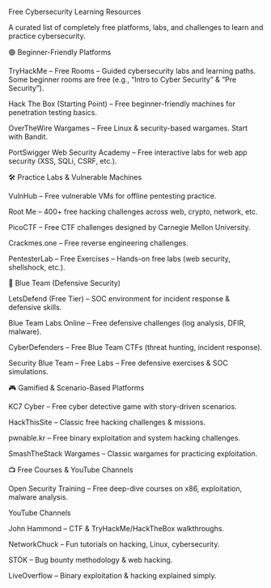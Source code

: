 Free Cybersecurity Learning Resources

A curated list of completely free platforms, labs, and challenges to learn and practice cybersecurity.

🟢 Beginner-Friendly Platforms

TryHackMe – Free Rooms
 – Guided cybersecurity labs and learning paths. Some beginner rooms are free (e.g., “Intro to Cyber Security” & “Pre Security”).

Hack The Box (Starting Point)
 – Free beginner-friendly machines for penetration testing basics.

OverTheWire Wargames
 – Free Linux & security-based wargames. Start with Bandit.

PortSwigger Web Security Academy
 – Free interactive labs for web app security (XSS, SQLi, CSRF, etc.).

🛠️ Practice Labs & Vulnerable Machines

VulnHub
 – Free vulnerable VMs for offline pentesting practice.

Root Me
 – 400+ free hacking challenges across web, crypto, network, etc.

PicoCTF
 – Free CTF challenges designed by Carnegie Mellon University.

Crackmes.one
 – Free reverse engineering challenges.

PentesterLab – Free Exercises
 – Hands-on free labs (web security, shellshock, etc.).

🔵 Blue Team (Defensive Security)

LetsDefend (Free Tier)
 – SOC environment for incident response & defensive skills.

Blue Team Labs Online
 – Free defensive challenges (log analysis, DFIR, malware).

CyberDefenders
 – Free Blue Team CTFs (threat hunting, incident response).

Security Blue Team – Free Labs
 – Free defensive exercises & SOC simulations.

🎮 Gamified & Scenario-Based Platforms

KC7 Cyber
 – Free cyber detective game with story-driven scenarios.

HackThisSite
 – Classic free hacking challenges & missions.

pwnable.kr
 – Free binary exploitation and system hacking challenges.

SmashTheStack Wargames
 – Classic wargames for practicing exploitation.

📺 Free Courses & YouTube Channels

Open Security Training
 – Free deep-dive courses on x86, exploitation, malware analysis.

YouTube Channels

John Hammond
 – CTF & TryHackMe/HackTheBox walkthroughs.

NetworkChuck
 – Fun tutorials on hacking, Linux, cybersecurity.

STÖK
 – Bug bounty methodology & web hacking.

LiveOverflow
 – Binary exploitation & hacking explained simply.
